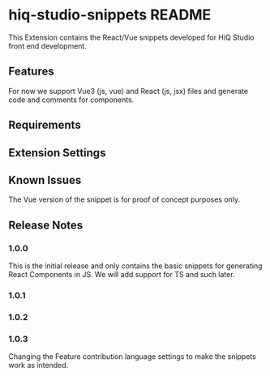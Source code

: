 # hiq-studio-snippets README
This Extension contains the React/Vue snippets developed for HiQ Studio front end development.

## Features
For now we support Vue3 (js, vue) and React (js, jsx) files and generate code and comments for components.

## Requirements

## Extension Settings

## Known Issues
The Vue version of the snippet is for proof of concept purposes only.

## Release Notes

### 1.0.0
This is the initial release and only contains the basic snippets for generating React Components in JS. We will add support for TS and such later.

### 1.0.1

### 1.0.2

### 1.0.3
Changing the Feature contribution language settings to make the snippets work as intended.